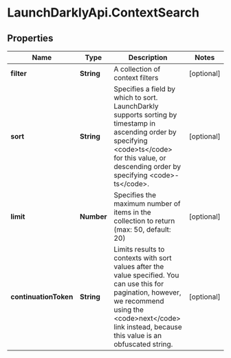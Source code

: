 # LaunchDarklyApi.ContextSearch

## Properties

Name | Type | Description | Notes
------------ | ------------- | ------------- | -------------
**filter** | **String** | A collection of context filters | [optional] 
**sort** | **String** | Specifies a field by which to sort. LaunchDarkly supports sorting by timestamp in ascending order by specifying &lt;code&gt;ts&lt;/code&gt; for this value, or descending order by specifying &lt;code&gt;-ts&lt;/code&gt;. | [optional] 
**limit** | **Number** | Specifies the maximum number of items in the collection to return (max: 50, default: 20) | [optional] 
**continuationToken** | **String** | Limits results to contexts with sort values after the value specified. You can use this for pagination, however, we recommend using the &lt;code&gt;next&lt;/code&gt; link instead, because this value is an obfuscated string. | [optional] 


